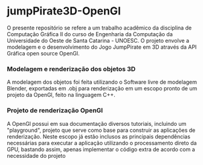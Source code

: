 # jumpPirate3D-OpenGl
O presente repositório se refere a um trabalho acadêmico da disciplina de Computação Gráfica II do curso de Engenharia da Computação da Universidade do Oeste 
de Santa Catarina - UNOESC.
O projeto envolve a modelagem e o desenvolvimento do Jogo JumpPirate em 3D através da API Gráfica open source OpenGl.

### Modelagem e renderização dos objetos 3D
A modelagem dos objetos foi feita utilizando o Software livre de modelagem Blender, exportadas em .obj para renderização em um escopo pronto de um projeto da OpenGl, feito na linguagem C++. 

### Projeto de renderização OpenGl
A OpenGl possui em sua documentação diversos tutoriais, incluindo um "playground", projeto que serve como base para construir as aplicações de renderização. Neste
escopo já estão inclusos as principais dependências necessárias para executar a aplicação utilizando o processamento direto da GPU, bastando assim, apenas implementar o código extra de acordo com a necessidade do projeto
